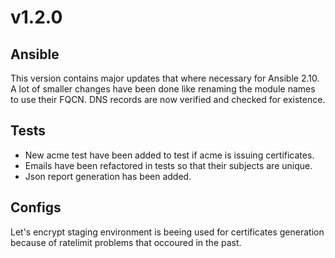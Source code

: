# v1.2.0

## Ansible
This version contains major updates that where necessary for Ansible 2.10. A lot of smaller changes have been done like renaming the module names to use their FQCN.
DNS records are now verified and checked for existence.

## Tests
- New acme test have been added to test if acme is issuing certificates.
- Emails have been refactored in tests so that their subjects are unique.
- Json report generation has been added.

## Configs
Let's encrypt staging environment is beeing used for certificates generation because of ratelimit problems that occoured in the past.
